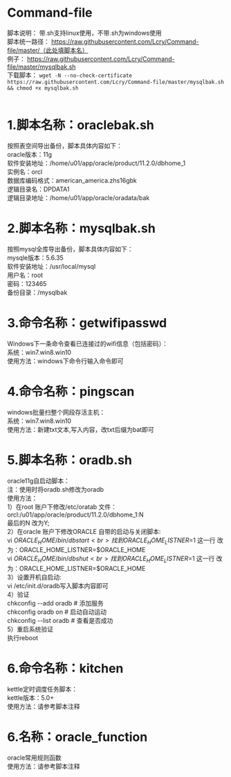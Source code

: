 # Command-file
脚本说明：
带.sh支持linux使用，不带.sh为windows使用<br>
脚本统一路径：
https://raw.githubusercontent.com/Lcry/Command-file/master/（此处填脚本名）<br>
例子：
https://raw.githubusercontent.com/Lcry/Command-file/master/mysqlbak.sh<br>
下载脚本：
```wget -N --no-check-certificate https://raw.githubusercontent.com/Lcry/Command-file/master/mysqlbak.sh && chmod +x mysqlbak.sh```<br><br>

# 1.脚本名称：oraclebak.sh<br>
按照表空间导出备份，脚本具体内容如下：<br>
oracle版本：11g<br>
软件安装地址：/home/u01/app/oracle/product/11.2.0/dbhome_1<br>
实例名：orcl<br>
数据库编码格式：american_america.zhs16gbk<br>
逻辑目录名：DPDATA1<br>
逻辑目录地址：/home/u01/app/oracle/oradata/bak<br>

# 2.脚本名称：mysqlbak.sh<br>
按照mysql全库导出备份，脚本具体内容如下：<br>
mysqle版本：5.6.35<br>
软件安装地址：/usr/local/mysql<br>
用户名：root<br>
密码：123465<br>
备份目录：/mysqlbak<br>

# 3.命令名称：getwifipasswd<br>
Windows下一条命令查看已连接过的wifi信息（包括密码）：<br>
系统：win7.win8.win10<br>
使用方法：windows下命令行输入命令即可<br>

# 4.命令名称：pingscan<br>
windows批量扫整个网段存活主机：<br>
系统：win7.win8.win10<br>
使用方法：新建txt文本,写入内容，改txt后缀为bat即可<br>

# 5.脚本名称：oradb.sh<br>
oracle11g自启动脚本：<br>
注：使用时将oradb.sh修改为oradb<br>
使用方法：<br>
1）在root 账户下修改/etc/oratab 文件：<br>
orcl:/u01/app/oracle/product/11.2.0/dbhome_1:N<br>
最后的N 改为Y;<br>
2）在oracle 账户下修改ORACLE 自带的启动与关闭脚本:<br>
vi $ORACLE_HOME/bin/dbstart<br>
找到ORACLE_HOME_LISTNER=$1 这一行 改为：ORACLE_HOME_LISTNER=$ORACLE_HOME<br>
vi $ORACLE_HOME/bin/dbshut<br>
找到ORACLE_HOME_LISTNER=$1 这一行 改为：ORACLE_HOME_LISTNER=$ORACLE_HOME<br>
3）设置开机自启动:<br>
vi /etc/init.d/oradb写入脚本内容即可<br>
4）验证<br>
chkconfig --add oradb   # 添加服务<br>
chkconfig oradb  on     # 启动自动运动<br>
chkconfig --list oradb   # 查看是否成功<br>
5）重启系统验证<br>
执行reboot<br>

# 6.命令名称：kitchen<br>
kettle定时调度任务脚本：<br>
kettle版本：5.0+<br>
使用方法：请参考脚本注释<br>

# 6.名称：oracle_function<br>
oracle常用规则函数<br>
使用方法：请参考脚本注释<br>
